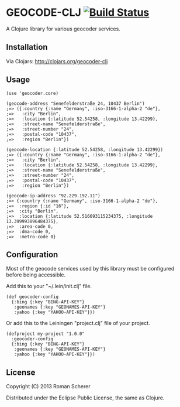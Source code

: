 # GEOCODE-CLJ [![Build Status](https://travis-ci.org/r0man/geocoder-clj.png)](https://travis-ci.org/r0man/geocoder-clj)

A Clojure library for various geocoder services.

## Installation

Via Clojars: http://clojars.org/geocoder-clj

## Usage

    (use 'geocoder.core)

    (geocode-address "Senefelderstraße 24, 10437 Berlin")
    ;=> ({:country {:name "Germany", :iso-3166-1-alpha-2 "de"},
    ;=>   :city "Berlin",
    ;=>   :location {:latitude 52.54258, :longitude 13.42299},
    ;=>   :street-name "Senefelderstraße",
    ;=>   :street-number "24",
    ;=>   :postal-code "10437",
    ;=>   :region "Berlin"})

    (geocode-location {:latitude 52.54258, :longitude 13.42299})
    ;=> ({:country {:name "Germany", :iso-3166-1-alpha-2 "de"},
    ;=>   :city "Berlin",
    ;=>   :location {:latitude 52.54258, :longitude 13.42299},
    ;=>   :street-name "Senefelderstraße",
    ;=>   :street-number "24",
    ;=>   :postal-code "10437",
    ;=>   :region "Berlin"})

    (geocode-ip-address "92.229.192.11")
    ;=> {:country {:name "Germany", :iso-3166-1-alpha-2 "de"},
    ;=>  :region {:id "16"},
    ;=>  :city "Berlin",
    ;=>  :location {:latitude 52.516693115234375, :longitude 13.399993896484375},
    ;=>  :area-code 0,
    ;=>  :dma-code 0,
    ;=>  :metro-code 0}

## Configuration

Most of the geocode services used by this library must be configured
before being accessible.

Add this to your "~/.lein/init.clj" file.

    (def geocoder-config
      {:bing {:key "BING-API-KEY"}
       :geonames {:key "GEONAMES-API-KEY"}
       :yahoo {:key "YAHOO-API-KEY"}})

Or add this to the Leiningen "project.clj" file of your project.

    (defproject my-project "1.0.0"
      :geocoder-config
      {:bing {:key "BING-API-KEY"}
       :geonames {:key "GEONAMES-API-KEY"}
       :yahoo {:key "YAHOO-API-KEY"}})

## License

Copyright (C) 2013 Roman Scherer

Distributed under the Eclipse Public License, the same as Clojure.
